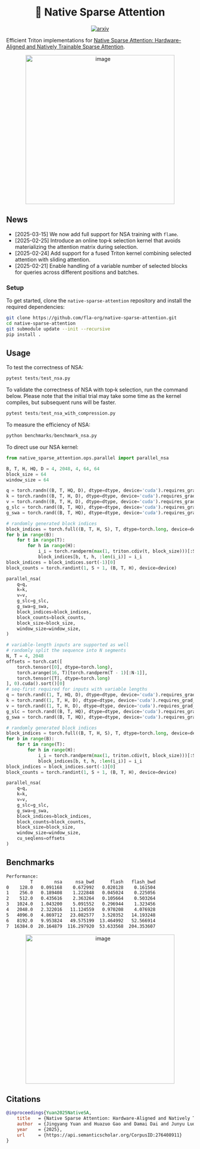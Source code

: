 <div align="center">

# 🐳 Native Sparse Attention

[![arxiv](https://img.shields.io/badge/arXiv-2502.11089-b31b1b.svg?style=flat-square)](https://arxiv.org/abs/2502.11089)

</div>

Efficient Triton implementations for [Native Sparse Attention: Hardware-Aligned and Natively Trainable Sparse Attention](https://arxiv.org/abs/2502.11089).

<div align="center">
  <img width="400" alt="image" src="https://github.com/user-attachments/assets/ace2920d-3894-4556-8039-b70861742551">
</div>

## News

- [2025-03-15] We now add full support for NSA training with `flame`.
- [2025-02-25] Introduce an online top‑k selection kernel that avoids materializing the attention matrix during selection.
- [2025-02-24] Add support for a fused Triton kernel combining selected attention with sliding attention.
- [2025-02-21] Enable handling of a variable number of selected blocks for queries across different positions and batches.

### Setup

To get started, clone the `native-sparse-attention` repository and install the required dependencies:

```bash
git clone https://github.com/fla-org/native-sparse-attention.git
cd native-sparse-attention
git submodule update --init --recursive
pip install .
```

## Usage

To test the correctness of NSA:
```py
pytest tests/test_nsa.py
```

To validate the correctness of NSA with top‑k selection, run the command below. Please note that the initial trial may take some time as the kernel compiles, but subsequent runs will be faster.
```py
pytest tests/test_nsa_with_compression.py
```

To measure the efficiency of NSA:
```py
python benchmarks/benchmark_nsa.py
```

To direct use our NSA kernel:
```py
from native_sparse_attention.ops.parallel import parallel_nsa

B, T, H, HQ, D = 4, 2048, 4, 64, 64
block_size = 64
window_size = 64

q = torch.randn((B, T, HQ, D), dtype=dtype, device='cuda').requires_grad_(True)
k = torch.randn((B, T, H, D), dtype=dtype, device='cuda').requires_grad_(True)
v = torch.randn((B, T, H, D), dtype=dtype, device='cuda').requires_grad_(True)
g_slc = torch.rand((B, T, HQ), dtype=dtype, device='cuda').requires_grad_(True)
g_swa = torch.rand((B, T, HQ), dtype=dtype, device='cuda').requires_grad_(True)

# randomly generated block indices
block_indices = torch.full((B, T, H, S), T, dtype=torch.long, device=device)
for b in range(B):
    for t in range(T):
        for h in range(H):
            i_i = torch.randperm(max(1, triton.cdiv(t, block_size)))[:S]
            block_indices[b, t, h, :len(i_i)] = i_i
block_indices = block_indices.sort(-1)[0]
block_counts = torch.randint(1, S + 1, (B, T, H), device=device)

parallel_nsa(
    q=q,
    k=k,
    v=v,
    g_slc=g_slc,
    g_swa=g_swa,
    block_indices=block_indices,
    block_counts=block_counts,
    block_size=block_size,
    window_size=window_size,
)

# variable-length inputs are supported as well
# randomly split the sequence into N segments
N, T = 4, 2048
offsets = torch.cat([
    torch.tensor([0], dtype=torch.long),
    torch.arange(16, T)[torch.randperm(T - 1)[:N-1]],
    torch.tensor([T], dtype=torch.long)
], 0).cuda().sort()[0]
# seq-first required for inputs with variable lengths
q = torch.rand((1, T, HQ, D), dtype=dtype, device='cuda').requires_grad_(True)
k = torch.rand((1, T, H, D), dtype=dtype, device='cuda').requires_grad_(True)
v = torch.rand((1, T, H, D), dtype=dtype, device='cuda').requires_grad_(True)
g_slc = torch.rand((B, T, HQ), dtype=dtype, device='cuda').requires_grad_(True)
g_swa = torch.rand((B, T, HQ), dtype=dtype, device='cuda').requires_grad_(True)

# randomly generated block indices
block_indices = torch.full((B, T, H, S), T, dtype=torch.long, device=device)
for b in range(B):
    for t in range(T):
        for h in range(H):
            i_i = torch.randperm(max(1, triton.cdiv(t, block_size)))[:S]
            block_indices[b, t, h, :len(i_i)] = i_i
block_indices = block_indices.sort(-1)[0]
block_counts = torch.randint(1, S + 1, (B, T, H), device=device)

parallel_nsa(
    q=q,
    k=k,
    v=v,
    g_slc=g_slc,
    g_swa=g_swa,
    block_indices=block_indices,
    block_counts=block_counts,
    block_size=block_size,
    window_size=window_size,
    cu_seqlens=offsets
)
```

## Benchmarks

```sh
Performance:
         T        nsa     nsa_bwd      flash   flash_bwd
0    128.0   0.091168    0.672992   0.020128    0.161504
1    256.0   0.189408    1.222848   0.045024    0.225056
2    512.0   0.435616    2.363264   0.105664    0.503264
3   1024.0   1.043200    5.091552   0.296944    1.323456
4   2048.0   2.322016   11.124559   0.970208    4.076928
5   4096.0   4.869712   23.082577   3.520352   14.193248
6   8192.0   9.953824   49.575199  13.464992   52.566914
7  16384.0  20.164879  116.297920  53.633568  204.353607
```
<div align="center">
<img width="400" alt="image" src="https://github.com/user-attachments/assets/efc25313-b058-47ae-b96e-ed67c62c134d">
</div>

## Citations

```bibtex
@inproceedings{Yuan2025NativeSA,
    title   = {Native Sparse Attention: Hardware-Aligned and Natively Trainable Sparse Attention},
    author  = {Jingyang Yuan and Huazuo Gao and Damai Dai and Junyu Luo and Liang Zhao and Zhengyan Zhang and Zhenda Xie and Y. X. Wei and Lean Wang and Zhiping Xiao and Yuqing Wang and Chong Ruan and Ming Zhang and Wenfeng Liang and Wangding Zeng},
    year    = {2025},
    url     = {https://api.semanticscholar.org/CorpusID:276408911}
}
```
